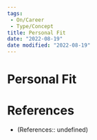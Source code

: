 ```yaml
---
tags:
 - On/Career
 - Type/Concept
title: Personal Fit
date: "2022-08-19"
date modified: "2022-08-19"
---
```


# Personal Fit

# References
- (References:: undefined)
